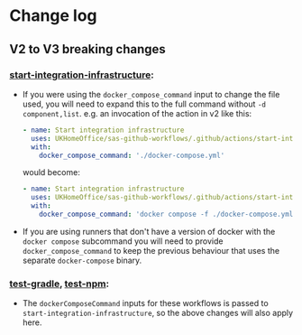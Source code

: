 # Change log

## V2 to V3 breaking changes
### [start-integration-infrastructure](./.github/actions/start-integration-infrastructure/action.yml): 
* If you were using the `docker_compose_command` input to change the file used, you will need to expand this to the full command without `-d component,list`. e.g. an invocation of the action in v2 like this:
  ```yaml
  - name: Start integration infrastructure
    uses: UKHomeOffice/sas-github-workflows/.github/actions/start-integration-infrastructure@v2
    with:
      docker_compose_command: './docker-compose.yml'
  ```
  would become:
  ```yaml
  - name: Start integration infrastructure
    uses: UKHomeOffice/sas-github-workflows/.github/actions/start-integration-infrastructure@v3
    with:
      docker_compose_command: 'docker compose -f ./docker-compose.yml up'
  ```
* If you are using runners that don't have a version of docker with the `docker compose` subcommand you will need to provide `docker_compose_command` to keep the previous behaviour that uses the separate `docker-compose` binary.

### [test-gradle](./.github/workflows/test-gradle.yml), [test-npm](./.github/workflows/test-npm.yml): 
* The `dockerComposeCommand` inputs for these workflows is passed to `start-integration-infrastructure`, so the above changes will also apply here.
